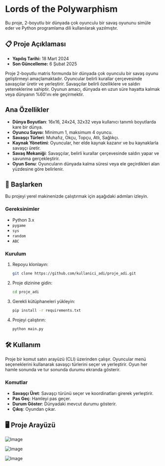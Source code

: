 # Lords of the Polywarphism

Bu proje, 2-boyutlu bir dünyada çok oyunculu bir savaş oyununu simüle eder ve Python programlama dili kullanılarak yazılmıştır.

## 📋 Proje Açıklaması
- **Yapılış Tarihi:** 18 Mart 2024 
- **Son Güncelleme:** 6 Şubat 2025
  
Proje 2-boyutlu matris formunda bir dünyada çok oyunculu bir savaş oyunu geliştirmeyi amaçlamaktadır. Oyuncular belirli kurallar çerçevesinde savaşçılar üretir ve yerleştirir. Savaşçılar belirli özelliklere ve saldırı yeteneklerine sahiptir. Oyunun amacı, dünyada en uzun süre hayatta kalmak veya dünyanın %60'ını ele geçirmektir.

## Ana Özellikler
- **Dünya Boyutları**: 16x16, 24x24, 32x32 veya kullanıcı tanımlı boyutlarda kare bir dünya.
- **Oyuncu Sayısı**: Minimum 1, maksimum 4 oyuncu.
- **Savaşçı Türleri**: Muhafız, Okçu, Topçu, Atlı, Sağlıkçı.
- **Kaynak Yönetimi**: Oyuncular, her elde kaynak kazanır ve bu kaynaklarla savaşçı üretir.
- **Savaş Mekaniği**: Savaşçılar, belirli kurallar çerçevesinde saldırı yapar ve savunma gerçekleştirir.
- **Oyun Sonu**: Oyuncuların dünyada kalma süresi veya ele geçirdikleri alan yüzdesine göre belirlenir.

## 🚀 Başlarken
Bu projeyi yerel makinenizde çalıştırmak için aşağıdaki adımları izleyin.

### Gereksinimler
- Python 3.x
- ```pygame```
- ```sys```
- ```random```
- ```ABC```

### Kurulum
1. Repoyu klonlayın:
    ```bash
    git clone https://github.com/kullanici_adi/proje_adi.git
    ```
2. Proje dizinine gidin:
    ```bash
    cd proje_adi
    ```
3. Gerekli kütüphaneleri yükleyin:
    ```bash
    pip install -r requirements.txt
    ```
4. Projeyi çalıştırın:
    ```bash
    python main.py
    ```

## 🛠️ Kullanım
Proje bir komut satırı arayüzü (CLI) üzerinden çalışır. Oyuncular menü seçeneklerini kullanarak savaşçı türlerini seçer ve yerleştirir. Oyun her hamle sonunda ve tur sonunda durumu ekranda gösterir.

### Komutlar
- **Savaşçı Üret**: Savaşçı türünü seçer ve koordinatları girerek yerleştirir.
- **Pas Geç**: Hamleyi pas geçer.
- **Durum Göster**: Dünyadaki mevcut durumu gösterir.
- **Çıkış**: Oyundan çıkar.

## 🖥️ Proje Arayüzü
![Image](https://github.com/user-attachments/assets/7e4cff69-4873-4625-8491-2e7b977126e3)

![Image](https://github.com/user-attachments/assets/8f80559b-6a4a-41b6-987e-5f4b4412aac9)

![Image](https://github.com/user-attachments/assets/6a473786-98c1-4a88-9d84-35b926f9b34f)
